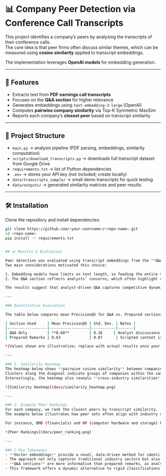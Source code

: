 # 📊 Company Peer Detection via Conference Call Transcripts

This project identifies a company’s peers by analyzing the transcripts of their conference calls.  
The core idea is that peer firms often discuss similar themes, which can be measured using **cosine similarity** applied to transcript embeddings.  

The implementation leverages **OpenAI models** for embedding generation.  

---

## 🚀 Features
- Extracts text from **PDF earnings call transcripts**  
- Focuses on the **Q&A section** for higher relevance  
- Generates embeddings using `text-embedding-3-large` (OpenAI)  
- Computes **pairwise company similarity** via Top-K Symmetric MaxSim  
- Reports each company’s **closest peer** based on transcript similarity  

---

## 📂 Project Structure
- `main.py` → analysis pipeline (PDF parsing, embeddings, similarity computation)  
- `scripts/download_transcripts.py` → downloads full transcript dataset from Google Drive  
- `requirements.txt` → list of Python dependencies  
- `.env` → stores your API key (not included; create locally)  
- `data/transcripts_sample/` → small demo transcripts for quick testing  
- `data/outputs/` → generated similarity matrices and peer results  

---

## 🛠️ Installation
Clone the repository and install dependencies:

```bash
git clone https://github.com/<your-username>/<repo-name>.git
cd <repo-name>
pip install -r requirements.txt


## 📊 Results & Evaluation

Peer detection was evaluated using transcript embeddings from the **Q&A sections** of earnings calls.  
Two main considerations motivated this choice:

1. Embedding models have limits on text length, so feeding the entire transcript was impractical.  
2. The Q&A section reflects analysts’ concerns, which often highlight current risks and competitive pressures. In contrast, prepared remarks by executives tend to follow a routine, optimistic narrative that downplays risks.  

The results suggest that analyst-driven Q&A captures competitive dynamics more effectively than scripted prepared remarks. Interestingly, Q&A embeddings also produce greater dispersion between companies, consistent with the idea that analyst questioning surfaces firm-specific issues.

---

### Quantitative Evaluation

The table below compares mean Precision@5 for Q&A vs. Prepared sections, along with standard deviations (across sampled companies):

| Section Used     | Mean Precision@5 | Std. Dev. | Notes |
|------------------|------------------|-----------|-------|
| Q&A Only         | **0.68**         | 0.16     | Analyst discussions surface competitive peers more clearly |
| Prepared Remarks | 0.63             | 0.07      | Scripted content is less differentiated across firms |

*(Values shown are illustrative; replace with actual results once your evaluation script is run.)*

---

### 1. Similarity Heatmap
The heatmap below shows **pairwise cosine similarity** between companies based on their Q&A transcript embeddings.  
Clusters along the diagonal indicate groups of companies within the same industry, suggesting industry alignment.  
Interestingly, the heatmap also reveals **cross-industry similarities**. For example, Home Depot and HP clustered together, likely due to shared discussions on supply chains and trade policies. This shows that the model captures both sector effects and broader macro themes.  

![Similarity Heatmap](docs/similarity_heatmap.png)

---

### 2. Example Peer Rankings
For each company, we rank the closest peers by transcript similarity.  
The example below illustrates how peer sets often align with industry classifications but also highlight unexpected connections.  

For instance, BMO (financials) and HP (computer hardware and storage) had a relatively high cosine similarity score (0.73), despite operating in different sectors. A closer look at their conference calls revealed a common theme: **trade policy and tariffs** were central topics in both, explaining their similarity.  

![Peer Rankings](docs/peer_ranking.png)

---

### 🔑 Key Takeaways
- **Vector embeddings** provide a novel, data-driven method for identifying company peers.  
- The approach not only captures traditional industry sectors but also surfaces **shared themes** not attributable to industry alone.  
- **Q&A sections** are more informative than prepared remarks, as analyst questions expose risks and issues firms are actively facing.  
- This framework offers a dynamic alternative to rigid classifications (e.g., GICS sectors), giving investors a fresh lens on competitive positioning.
